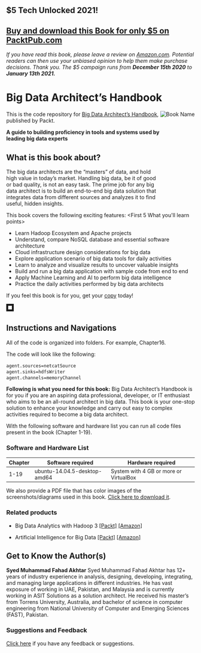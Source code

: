 ## $5 Tech Unlocked 2021!
[Buy and download this Book for only $5 on PacktPub.com](https://www.packtpub.com/product/big-data-architect-s-handbook/9781788835824)
-----
*If you have read this book, please leave a review on [Amazon.com](https://www.amazon.com/gp/product/1788835824).     Potential readers can then use your unbiased opinion to help them make purchase decisions. Thank you. The $5 campaign         runs from __December 15th 2020__ to __January 13th 2021.__*

# Big Data Architect’s Handbook

<a href="https://www.packtpub.com/big-data-and-business-intelligence/big-data-architects-handbook?utm_source=github&utm_medium=repositary&utm_campaign=9781788835824"><img src="https://d255esdrn735hr.cloudfront.net/sites/default/files/imagecache/ppv4_main_book_cover/B09555_MockupCover_New.png" alt="Book Name" height="256px" align="right"></a>

This is the code repository for [Big Data Architect’s Handbook](https://www.packtpub.com/big-data-and-business-intelligence/big-data-architects-handbook?utm_source=github&utm_medium=repositary&utm_campaign=9781788835824), published by Packt.

**A guide to building proficiency in tools and systems used by leading big data experts**

## What is this book about?
The big data architects are the “masters” of data, and hold high value in today’s market. Handling big data, be it of good or bad quality, is not an easy task. The prime job for any big data architect is to build an end-to-end big data solution that integrates data from different sources and analyzes it to find useful, hidden insights.


This book covers the following exciting features: <First 5 What you'll learn points>
* Learn Hadoop Ecosystem and Apache projects
* Understand, compare NoSQL database and essential software architecture
* Cloud infrastructure design considerations for big data
* Explore application scenario of big data tools for daily activities
* Learn to analyze and visualize results to uncover valuable insights
* Build and run a big data application with sample code from end to end
* Apply Machine Learning and AI to perform big data intelligence
* Practice the daily activities performed by big data architects

If you feel this book is for you, get your [copy](https://www.amazon.com/dp/1788835824) today!

<a href="https://www.packtpub.com/?utm_source=github&utm_medium=banner&utm_campaign=GitHubBanner"><img src="https://raw.githubusercontent.com/PacktPublishing/GitHub/master/GitHub.png" 
alt="https://www.packtpub.com/" border="5" /></a>


## Instructions and Navigations
All of the code is organized into folders. For example, Chapter16.

The code will look like the following:
```
agent.sources=netcatSource
agent.sinks=hdfsWriter
agent.channels=memoryChannel
```

**Following is what you need for this book:**
Big Data Architect’s Handbook is for you if you are an aspiring data professional, developer, or IT enthusiast who aims to be an all-round architect in big data. This book is your one-stop solution to enhance your knowledge and carry out easy to complex activities required to become a big data architect.	

With the following software and hardware list you can run all code files present in the book (Chapter 1-19).

### Software and Hardware List

| Chapter  | Software required                   | Hardware required                        |
| -------- | ------------------------------------| ---------------------------------------------|
| 1-19     | ubuntu-14.04.5-desktop-amd64        | System with 4 GB or more or VirtualBox       |


We also provide a PDF file that has color images of the screenshots/diagrams used in this book. [Click here to download it](https://www.packtpub.com/sites/default/files/downloads/BigDataArchitectsHandbook_ColorImages.pdf).

### Related products <Paste books from the Other books you may enjoy section>
* Big Data Analytics with Hadoop 3 [[Packt]](https://www.packtpub.com/big-data-and-business-intelligence/big-data-analytics-hadoop-3?utm_source=github&utm_medium=repositary&utm_campaign=9781788628846) [[Amazon]](https://www.amazon.com/dp/1788628845)

* Artificial Intelligence for Big Data [[Packt]](https://www.packtpub.com/big-data-and-business-intelligence/artificial-intelligence-big-data?utm_source=github&utm_medium=repositary&utm_campaign=9781788472173) [[Amazon]](https://www.amazon.com/dp/1788472179)

## Get to Know the Author(s)
**Syed Muhammad Fahad Akhtar**
Syed Muhammad Fahad Akhtar has 12+ years of industry experience in analysis, designing, developing, integrating, and managing large applications in different industries. He has vast exposure of working in UAE, Pakistan, and Malaysia and is currently working in ASIT Solutions as a solution architect.
He received his master’s from Torrens University, Australia, and bachelor of science in computer engineering from National University of Computer and Emerging Sciences (FAST), Pakistan.



### Suggestions and Feedback
[Click here](https://docs.google.com/forms/d/e/1FAIpQLSdy7dATC6QmEL81FIUuymZ0Wy9vH1jHkvpY57OiMeKGqib_Ow/viewform) if you have any feedback or suggestions.

